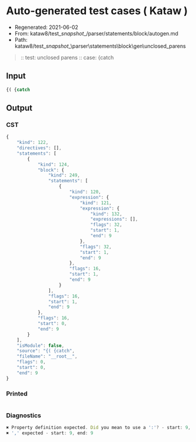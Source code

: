 # Auto-generated test cases ( Kataw )
- Regenerated: 2021-06-02
- From: kataw8/test\__snapshot__/parser/statements/block/autogen.md
- Path: kataw8/test\__snapshot__\parser\statements\block\gen\unclosed_parens
> :: test: unclosed parens
> :: case: {catch
## Input

`````js
{( {catch
`````
## Output

### CST

```javascript
{
    "kind": 122,
    "directives": [],
    "statements": [
        {
            "kind": 124,
            "block": {
                "kind": 249,
                "statements": [
                    {
                        "kind": 120,
                        "expression": {
                            "kind": 121,
                            "expression": {
                                "kind": 132,
                                "expressions": [],
                                "flags": 32,
                                "start": 1,
                                "end": 9
                            },
                            "flags": 32,
                            "start": 1,
                            "end": 9
                        },
                        "flags": 16,
                        "start": 1,
                        "end": 9
                    }
                ],
                "flags": 16,
                "start": 1,
                "end": 9
            },
            "flags": 16,
            "start": 0,
            "end": 9
        }
    ],
    "isModule": false,
    "source": "{( {catch",
    "fileName": "__root__",
    "flags": 0,
    "start": 0,
    "end": 9
}
```

### Printed

```javascript

```

### Diagnostics

```javascript
✖ Property definition expected. Did you mean to use a ':'? - start: 9, end: 9
✖ ',' expected - start: 9, end: 9

```

